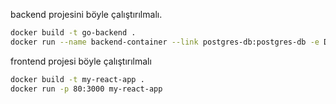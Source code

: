 backend projesini böyle çalıştırılmalı.

```bash
docker build -t go-backend .
docker run --name backend-container --link postgres-db:postgres-db -e DB_HOST=postgres-db -e DB_PORT=5439 -e DB_USER=postgres -e DB_PASSWORD=depixen-pass -e DB_NAME=postgres -p 8080:8080 go-backend
```

frontend projesi böyle çalıştırılmalı

```bash
docker build -t my-react-app .
docker run -p 80:3000 my-react-app
```
